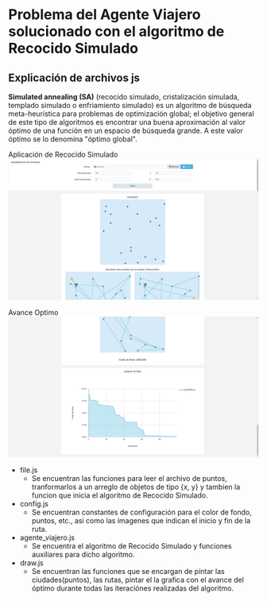 # Problema del Agente Viajero solucionado con el algoritmo de Recocido Simulado

## Explicación de archivos js 
**Simulated annealing (SA)** (recocido simulado, cristalización simulada, templado simulado o enfriamiento simulado) es un algoritmo de búsqueda meta-heurística para problemas de optimización global; el objetivo general de este tipo de algoritmos es encontrar una buena aproximación al valor óptimo de una función en un espacio de búsqueda grande. A este valor óptimo se lo denomina "óptimo global".

Aplicación de Recocido Simulado
![Recocido Simulado](/recocido_simulado.png)

Avance Optimo
![Recocido Simulado](/recocido-simulado-grafica.png)

 - file.js
	 - Se encuentran las funciones para leer el archivo de puntos, tranformarlos a un arreglo de objetos de tipo {x, y} y tambien la funcion que inicia el algoritmo de Recocido Simulado. 
 - config.js
	 - Se encuentran constantes de configuración para el color de fondo, puntos, etc., asi como las imagenes que indican el inicio y fin de la ruta.
 - agente_viajero.js
	 - Se encuentra el algoritmo de Recocido Simulado y funciones auxiliares para dicho algoritmo.
 - draw.js
	 - Se encuentran las funciones que se encargan de pintar las ciudades(puntos), las rutas, pintar el la grafica con el avance del óptimo durante todas las iteraciónes realizadas del algoritmo.
